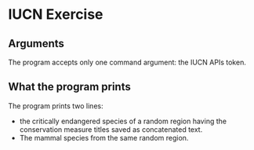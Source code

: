 # IUCN Exercise
## Arguments
The program accepts only one command argument: the IUCN APIs token.
## What the program prints
The program prints two lines:
* the critically endangered species of a random region having
the conservation measure titles saved as concatenated text.
* The mammal species from the same random region.